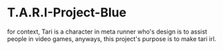 # T.A.R.I-Project-Blue
for context, Tari is a character in meta runner who's design is to assist people in video games, anyways, this project's purpose is to make tari irl.
